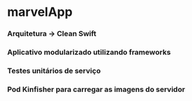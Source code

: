 # marvelApp


### Arquitetura -> Clean Swift
### Aplicativo modularizado utilizando frameworks
### Testes unitários de serviço
### Pod Kinfisher para carregar as imagens do servidor
